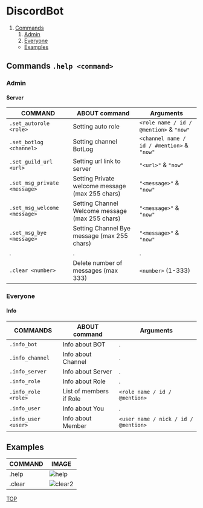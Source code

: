 # DiscordBot

1. [Commands](https://github.com/ondrasalek/DiscordBot#commands)
    1. [Admin](https://github.com/ondrasalek/DiscordBot#for-admin)
    2. [Everyone](https://github.com/ondrasalek/DiscordBot#for-everyone)
    - [Examples](https://github.com/ondrasalek/DiscordBot#examples)

## Commands `.help <command>`
### Admin
#### Server
COMMAND | ABOUT command | Arguments
------------- | ------------- | -------------
`.set_autorole <role>` | Setting auto role | `<role name / id / @mention>` & `"now"`
`.set_botlog <channel>` | Setting channel BotLog | `<channel name / id / #mention>` & `"now"`
`.set_guild_url <url>` | Setting url link to server | `"<url>"` & `"now"`
`.set_msg_private <message>` | Setting Private welcome message (max 255 chars) | `"<message>"` & `"now"`
`.set_msg_welcome <message>` | Setting Channel Welcome message (max 255 chars) | `"<message>"` & `"now"`
`.set_msg_bye <message>` | Setting Channel Bye message (max 255 chars) | `"<message>"` & `"now"`
. | . | .
`.clear <number>` | Delete number of messages (max 333) | `<number>` (1-333)

### Everyone
#### Info
COMMANDS | ABOUT command | Arguments
------------- | ------------- | -------------
`.info_bot` | Info about BOT | .
`.info_channel` | Info about Channel | .
`.info_server` | Info about Server | .
`.info_role` | Info about Role | .
`.info_role <role>` | List of members if Role | `<role name / id / @mention>`
`.info_user` | Info about You | .
`.info_user <user>` | Info about Member | `<user name / nick / id / @mention>`

## Examples
COMMAND | IMAGE
------------- | -------------
.help | ![help](https://cdn.discordapp.com/attachments/803664917030633522/811949364729348146/unknown.png)
.clear | ![clear2](https://cdn.discordapp.com/attachments/803664917030633522/811950913618313246/Snimek_obrazovky_2021-02-18_141552.png)

[TOP](https://github.com/ondrasalek/DiscordBot/blob/master/README.md#discordbot)
